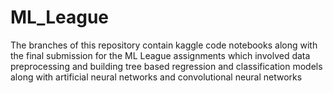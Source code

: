 # ML_League

The branches of this repository contain kaggle code notebooks along with the final submission for the ML League assignments which involved data preprocessing and building tree based regression and classification models along with artificial neural networks and convolutional neural networks

